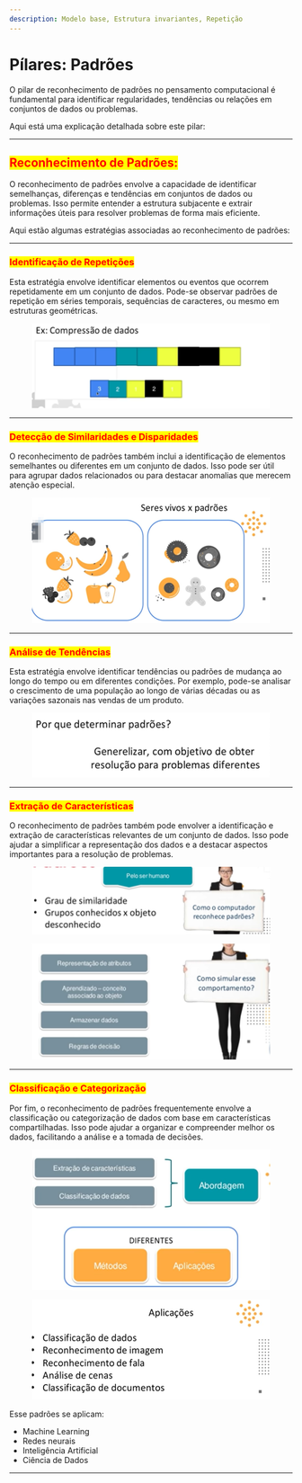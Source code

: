 ```yaml
---
description: Modelo base, Estrutura invariantes, Repetição
---
```


# Pílares: Padrões

O pilar de reconhecimento de padrões no pensamento computacional é fundamental para identificar regularidades, tendências ou relações em conjuntos de dados ou problemas.&#x20;

Aqui está uma explicação detalhada sobre este pilar:

***

## <mark style="color:red;">**Reconhecimento de Padrões:**</mark>

O reconhecimento de padrões envolve a capacidade de identificar semelhanças, diferenças e tendências em conjuntos de dados ou problemas. Isso permite entender a estrutura subjacente e extrair informações úteis para resolver problemas de forma mais eficiente.&#x20;

Aqui estão algumas estratégias associadas ao reconhecimento de padrões:

***

### <mark style="color:red;">**Identificação de Repetições**</mark>

Esta estratégia envolve identificar elementos ou eventos que ocorrem repetidamente em um conjunto de dados. Pode-se observar padrões de repetição em séries temporais, sequências de caracteres, ou mesmo em estruturas geométricas.

<figure><img src="../.gitbook/assets/image (19) (1).png" alt=""><figcaption></figcaption></figure>

***

### <mark style="color:red;">**Detecção de Similaridades e Disparidades**</mark>

O reconhecimento de padrões também inclui a identificação de elementos semelhantes ou diferentes em um conjunto de dados. Isso pode ser útil para agrupar dados relacionados ou para destacar anomalias que merecem atenção especial.

<figure><img src="../.gitbook/assets/image (1) (1) (1) (1).png" alt=""><figcaption></figcaption></figure>

***

### <mark style="color:red;">**Análise de Tendências**</mark>

Esta estratégia envolve identificar tendências ou padrões de mudança ao longo do tempo ou em diferentes condições. Por exemplo, pode-se analisar o crescimento de uma população ao longo de várias décadas ou as variações sazonais nas vendas de um produto.

<figure><img src="../.gitbook/assets/image (2) (1) (1) (1).png" alt=""><figcaption></figcaption></figure>

***

### <mark style="color:red;">**Extração de Características**</mark>

O reconhecimento de padrões também pode envolver a identificação e extração de características relevantes de um conjunto de dados. Isso pode ajudar a simplificar a representação dos dados e a destacar aspectos importantes para a resolução de problemas.

<figure><img src="../.gitbook/assets/image (9) (1) (1) (1).png" alt=""><figcaption></figcaption></figure>

<figure><img src="../.gitbook/assets/image (8) (1) (1) (1).png" alt=""><figcaption></figcaption></figure>

***

### <mark style="color:red;">**Classificação e Categorização**</mark>

Por fim, o reconhecimento de padrões frequentemente envolve a classificação ou categorização de dados com base em características compartilhadas. Isso pode ajudar a organizar e compreender melhor os dados, facilitando a análise e a tomada de decisões.

<figure><img src="../.gitbook/assets/image (7) (1) (1) (1).png" alt=""><figcaption></figcaption></figure>

<figure><img src="../.gitbook/assets/image (6) (1) (1) (1).png" alt=""><figcaption></figcaption></figure>

Esse padrões se aplicam:

* Machine Learning
* Redes neurais
* Inteligência Artificial
* Ciência de Dados

***
